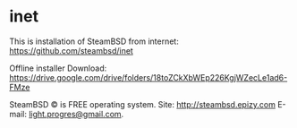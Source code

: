 # inet

This is installation of SteamBSD from internet: https://github.com/steambsd/inet

Offline installer
Download: https://drive.google.com/drive/folders/18toZCkXbWEp226KgjWZecLe1ad6-FMze

SteamBSD © is FREE operating system.
Site: http://steambsd.epizy.com
E-mail: light.progres@gmail.com.
